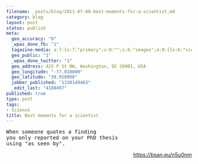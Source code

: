 ```yaml
--- 
filename: _posts/blog/2011-07-08-best-moments-for-a-scientist.md
category: blog
layout: post
status: publish
meta: 
  geo_accuracy: "0"
  _wpas_done_fb: "1"
  tagazine-media: a:7:{s:7:"primary";s:0:"";s:6:"images";a:0:{}s:6:"videos";a:0:{}s:11:"image_count";s:1:"0";s:6:"author";s:7:"4180497";s:7:"blog_id";s:7:"8438084";s:9:"mod_stamp";s:19:"2011-07-08 18:25:04";}
  geo_public: "1"
  _wpas_done_twitter: "1"
  geo_address: 425 P St NW, Washington, DC 20001, USA
  geo_longitude: "-77.018000"
  geo_latitude: "38.910000"
  jabber_published: "1310149463"
  _edit_last: "4180497"
published: true
type: post
tags: 
- Science
title: Best moments for a scientist
---
```

<pre>When someone quotes a finding
you only reported on your PhD thesis
using "as seen by".</pre>
<p style="text-align:right;"><a href="https://bsan.eu/n5u0nm">https://bsan.eu/n5u0nm</a></p>
